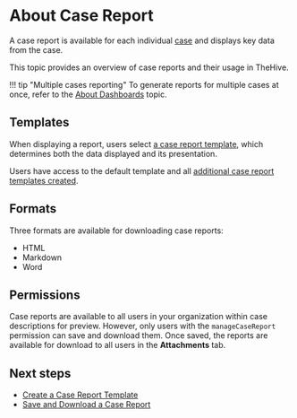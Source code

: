 # About Case Report

<!-- md:license Platinum -->

A case report is available for each individual [case](../about-cases.md) and displays key data from the case.

This topic provides an overview of case reports and their usage in TheHive.

!!! tip "Multiple cases reporting"
    To generate reports for multiple cases at once, refer to the [About Dashboards](../../dashboard/about-dashboards.md) topic.

## Templates

When displaying a report, users select [a case report template](../../../organization/configure-organization/manage-templates/case-report-templates/about-case-report-templates.md), which determines both the data displayed and its presentation.

Users have access to the default template and all [additional case report templates created](../../../organization/configure-organization/manage-templates/case-report-templates/create-a-case-report-template.md).

## Formats

Three formats are available for downloading case reports:

* HTML
* Markdown
* Word

## Permissions

Case reports are available to all users in your organization within case descriptions for preview. However, only users with the `manageCaseReport` permission can save and download them. Once saved, the reports are available for download to all users in the **Attachments** tab.

<h2>Next steps</h2>

* [Create a Case Report Template](../../../organization/configure-organization/manage-templates/case-report-templates/create-a-case-report-template.md)
* [Save and Download a Case Report](save-download-a-case-report.md)
